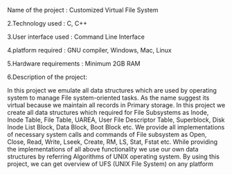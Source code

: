 Name of the project :
Customized Virtual File System

2.Technology used : 
C, C++

3.User interface used :
Command Line Interface

4.platform required :
GNU compiler, Windows, Mac, Linux

5.Hardware requirements :
Minimum 2GB RAM

6.Description of the project: 

In this project we emulate all data structures which are used by operating system to manage File 
system-oriented tasks. As the name suggest its virtual because we maintain all records in Primary storage.
In this project we create all data structures which required for File Subsystems as Inode, Inode Table, File 
Table, UAREA, User File Descriptor Table, Superblock, Disk Inode List Block, Data Block, Boot Block etc. We 
provide all implementations of necessary system calls and commands of File subsystem as Open, Close, 
Read, Write, Lseek, Create, RM, LS, Stat, Fstat etc. While providing the implementations of all above 
functionality we use our own data structures by referring Algorithms of UNIX operating system. By using 
this project, we can get overview of UFS (UNIX File System) on any platform


